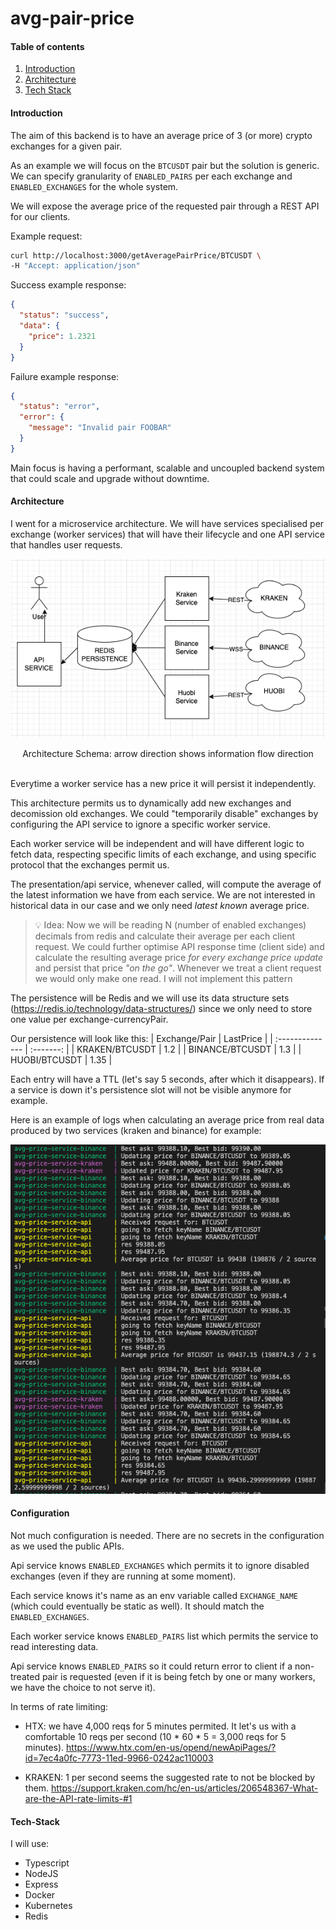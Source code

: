 # avg-pair-price

#### Table of contents

1. [Introduction](#introduction)
2. [Architecture](#architecture)
3. [Tech Stack](#tech-stack)

#### Introduction

The aim of this backend is to have an average price of 3 (or more) crypto exchanges for a given pair.

As an example we will focus on the `BTCUSDT` pair but the solution is generic. We can specify granularity of `ENABLED_PAIRS` per each exchange and `ENABLED_EXCHANGES` for the whole system.

We will expose the average price of the requested pair through a REST API for our clients.

Example request:

```sh
curl http://localhost:3000/getAveragePairPrice/BTCUSDT \
-H "Accept: application/json"
```

Success example response:

```json
{
  "status": "success",
  "data": {
    "price": 1.2321
  }
}
```

Failure example response:

```json
{
  "status": "error",
  "error": {
    "message": "Invalid pair FOOBAR"
  }
}
```

Main focus is having a performant, scalable and uncoupled backend system that could scale and upgrade without downtime.

#### Architecture

I went for a microservice architecture. We will have services specialised per exchange (worker services) that will have their lifecycle and one API service that handles user requests.

<div align="center">

![](images/architecture.png)

Architecture Schema: arrow direction shows information flow direction</div>

<br/>
Everytime a worker service has a new price it will persist it independently.

This architecture permits us to dynamically add new exchanges and decomission old exchanges. We could "temporarily disable" exchanges by configuring the API service to ignore a specific worker service.

Each worker service will be independent and will have different logic to fetch data, respecting specific limits of each exchange, and using specific protocol that the exchanges permit us.

The presentation/api service, whenever called, will compute the average of the latest information we have from each service. We are not interested in historical data in our case and we only need _latest known_ average price.

> 💡 Idea:
> Now we will be reading N (number of enabled exchanges) decimals from redis and calculate their average per each client request. We could further optimise API response time (client side) and calculate the resulting average price _for every exchange price update_ and persist that price _"on the go"_. Whenever we treat a client request we would only make one read. I will not implement this pattern

The persistence will be Redis and we will use its data structure sets (https://redis.io/technology/data-structures/) since we only need to store one value per exchange-currencyPair.

Our persistence will look like this:
| Exchange/Pair | LastPrice |
| :-------------- | :-------: |
| KRAKEN/BTCUSDT | 1.2 |
| BINANCE/BTCUSDT | 1.3 |
| HUOBI/BTCUSDT | 1.35 |

Each entry will have a TTL (let's say 5 seconds, after which it disappears). If a service is down it's persistence slot will not be visible anymore for example.

Here is an example of logs when calculating an average price from real data produced by two services (kraken and binance) for example:

![](images/average-price-from-sources.png)

#### Configuration

Not much configuration is needed. There are no secrets in the configuration as we used the public APIs.

Api service knows `ENABLED_EXCHANGES` which permits it to ignore disabled exchanges (even if they are running at some moment).

Each service knows it's name as an env variable called `EXCHANGE_NAME` (which could eventually be static as well). It should match the `ENABLED_EXCHANGES`.

Each worker service knows `ENABLED_PAIRS` list which permits the service to read interesting data.

Api service knows `ENABLED_PAIRS` so it could return error to client if a non-treated pair is requested (even if it is being fetch by one or many workers, we have the choice to not serve it).

In terms of rate limiting:

- HTX: we have 4,000 reqs for 5 minutes permited. It let's us with a comfortable 10 reqs per second (10 \* 60 \* 5 = 3,000 reqs for 5 minutes).
  https://www.htx.com/en-us/opend/newApiPages/?id=7ec4a0fc-7773-11ed-9966-0242ac110003

- KRAKEN: 1 per second seems the suggested rate to not be blocked by them.
  https://support.kraken.com/hc/en-us/articles/206548367-What-are-the-API-rate-limits-#1

#### Tech-Stack

I will use:

- Typescript
- NodeJS
- Express
- Docker
- Kubernetes
- Redis

